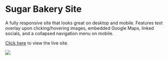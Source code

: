 # Sugar Bakery Site
A fully responsive site that looks great on desktop and mobile. Features text overlay upon clicking/hovering images, embedded Google Maps, linked socials, and a collapsed navigation menu on mobile.

[Click here](https://sugar-bakery.netlify.app/) to view the live site.

![](sugar-bakery-demo.gif)
